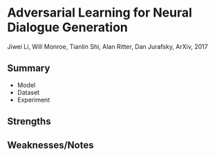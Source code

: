 # Adversarial Learning for Neural Dialogue Generation

Jiwei Li, Will Monroe, Tianlin Shi, Alan Ritter, Dan Jurafsky, ArXiv, 2017

## Summary

  - Model
  - Dataset
  - Experiment

## Strengths

## Weaknesses/Notes
